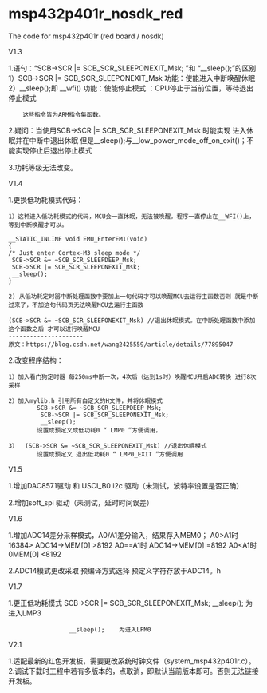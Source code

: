 # msp432p401r_nosdk_red
The code for msp432p401r (red board / nosdk)

V1.3

1.语句：“SCB->SCR |= SCB_SCR_SLEEPONEXIT_Msk; ”和 “__sleep();”的区别
	1）SCB->SCR |= SCB_SCR_SLEEPONEXIT_Msk  功能：使能进入中断唤醒休眠
	2）__sleep();即 __wfi()                  功能：使能停止模式   ：CPU停止于当前位置，等待退出停止模式
		 
		这些指令皆为ARM指令集函数。
		
2.疑问：当使用SCB->SCR |= SCB_SCR_SLEEPONEXIT_Msk 时能实现  进入休眠并在中断中退出休眠
		但是__sleep();与__low_power_mode_off_on_exit()；不能实现停止后退出停止模式
		
3.功耗等级无法改变。

V1.4

1.更换低功耗模式代码：
	
	1）这种进入低功耗模式的代码，MCU会一直休眠，无法被唤醒。程序一直停止在__WFI()上，等到中断唤醒才可以。
	
	__STATIC_INLINE void EMU_EnterEM1(void)
	{
	/* Just enter Cortex-M3 sleep mode */
	 SCB->SCR &= ~SCB_SCR_SLEEPDEEP_Msk;
	 SCB->SCR |= SCB_SCR_SLEEPONEXIT_Msk;
	 __sleep();
	}
	
	2) 从低功耗定时器中断处理函数中要加上一句代码才可以唤醒MCU去运行主函数否则 就是中断过来了，不加这句代码页无法唤醒MCU去运行主函数
	
	(SCB->SCR &= ~SCB_SCR_SLEEPONEXIT_Msk) //退出休眠模式。在中断处理函数中添加这个函数之后 才可以进行唤醒MCU
	--------------------- 
	原文：https://blog.csdn.net/wang2425559/article/details/77895047 

2.改变程序结构：

	1）加入看门狗定时器 每250ms中断一次，4次后（达到1s时）唤醒MCU开启ADC转换 进行8次采样
	
	2）加入mylib.h 引用所有自定义的H文件，并将休眠模式
			SCB->SCR &= ~SCB_SCR_SLEEPDEEP_Msk;
			 SCB->SCR |= SCB_SCR_SLEEPONEXIT_Msk;
			 __sleep();
	 		设置成预定义成低功耗0 “ LMP0 ”方便调用，
			
	3）	(SCB->SCR &= ~SCB_SCR_SLEEPONEXIT_Msk) //退出休眠模式
			设置成预定义 退出低功耗0 “ LMP0_EXIT ”方便调用

V1.5

1.增加DAC8571驱动 和 USCI_B0 i2c 驱动（未测试，波特率设置是否正确）

2.增加soft_spi 驱动（未测试，延时时间误差）

V1.6

1.增加ADC14差分采样模式，A0/A1差分输入，结果存入MEM0；
	A0>A1时   	 16384> ADC14->MEM[0] >8192
	A0==A1时 	 ADC14->MEM[0] =8192
	A0<A1时     	 0<ADC14->MEM[0] <8192
	
2.ADC14模式更改采取    预编译方式选择    预定义字符存放于ADC14。h

V1.7

1.更正低功耗模式     SCB->SCR |= SCB_SCR_SLEEPONEXIT_Msk;  __sleep(); 为进入LMP3
     
					 __sleep();    为进入LPM0
			

V2.1

1.适配最新的红色开发板，需要更改系统时钟文件（system_msp432p401r.c）。
2.调试下载时工程中若有多版本的，点取消，即默认当前版本即可。否则无法链接开发板。			
